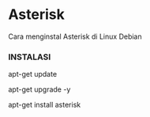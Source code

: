 # Asterisk
Cara menginstal Asterisk di Linux Debian

<h3>INSTALASI</h3>
<p>apt-get update</p>
<p>apt-get upgrade -y</p>
<p>apt-get install asterisk</p>


